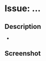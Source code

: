 <!--
please use:
- `#{issue Number}` (#12) for github issues
- and `[Vue-{issue Number}](https://ticketsystem.schul-cloud.org/browse/VUE-18)` for issues from our ticketsystem
-->

# Issue: ...

<!--

What issue are you addressing? (for example, #1234)

If an issue doesn't exist for this pull request (PR) to address, please open one
to allow for discussion before opening this PR.

You can open a new issue at https://ticketsystem.schul-cloud.org/

-->

## Description

-

## Screenshot

<!--

If you have made changes to the interface, please show us your changes with a screenshot.

-->
